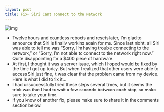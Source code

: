 ```yaml
---
layout: post
title: Fix- Siri Cant Connect to the Network
---
```

![img](http://media.idownloadblog.com/wp-content/uploads/2011/10/Siri-Network-Connection-Issue.png)
* Twelve hours and countless reboots and resets later, I’m glad to announce that Siri is finally working again for me. Since last night, all Siri was able to tell me was “Sorry, I’m having trouble connecting to the network,” or “Sorry, I’m not able to connect to the network right now.” Quite disappointing for a $400 piece of hardware.
* At first, I thought it was a server issue, which I hoped would be fixed by the time I got up today. But when I realized that other users were able to access Siri just fine, it was clear that the problem came from my device. Here is what I did to fix it…
* I had unsuccessfully tried these steps several times, but it seems the trick was that I had to wait a few seconds between each step, so make sure to take your time.
* If you know of another fix, please make sure to share it in the comments section below.

